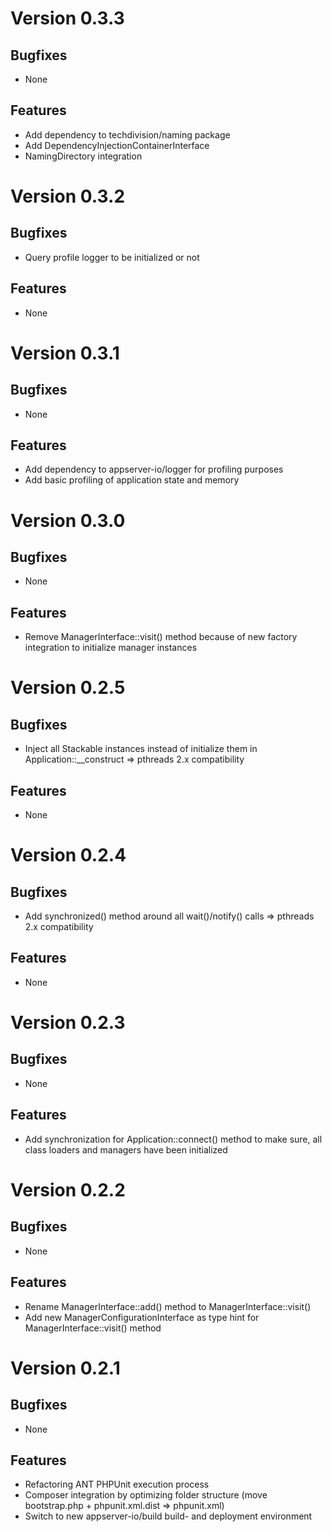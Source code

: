 # Version 0.3.3

## Bugfixes

* None

## Features

* Add dependency to techdivision/naming package
* Add DependencyInjectionContainerInterface
* NamingDirectory integration

# Version 0.3.2

## Bugfixes

* Query profile logger to be initialized or not

## Features

* None

# Version 0.3.1

## Bugfixes

* None

## Features

* Add dependency to appserver-io/logger for profiling purposes
* Add basic profiling of application state and memory

# Version 0.3.0

## Bugfixes

* None

## Features

* Remove ManagerInterface::visit() method because of new factory integration to initialize manager instances

# Version 0.2.5

## Bugfixes

* Inject all Stackable instances instead of initialize them in Application::__construct => pthreads 2.x compatibility

## Features

* None

# Version 0.2.4

## Bugfixes

* Add synchronized() method around all wait()/notify() calls => pthreads 2.x compatibility

## Features

* None

# Version 0.2.3

## Bugfixes

* None

## Features

* Add synchronization for Application::connect() method to make sure, all class loaders and managers have been initialized

# Version 0.2.2

## Bugfixes

* None

## Features

* Rename ManagerInterface::add() method to ManagerInterface::visit()
* Add new ManagerConfigurationInterface as type hint for ManagerInterface::visit() method

# Version 0.2.1

## Bugfixes

* None

## Features

* Refactoring ANT PHPUnit execution process
* Composer integration by optimizing folder structure (move bootstrap.php + phpunit.xml.dist => phpunit.xml)
* Switch to new appserver-io/build build- and deployment environment